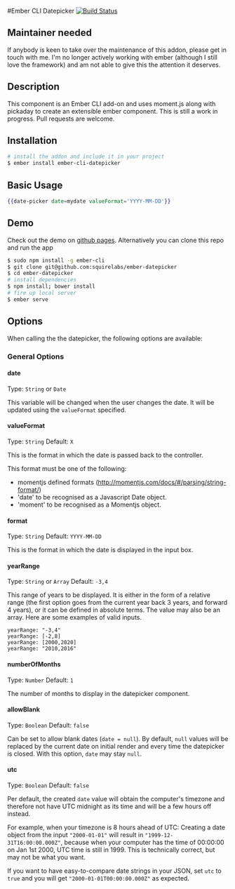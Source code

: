 #Ember CLI Datepicker [![Build Status](https://travis-ci.org/SquireLabs/ember-datepicker.svg)](https://travis-ci.org/SquireLabs/ember-datepicker)

## Maintainer needed
If anybody is keen to take over the maintenance of this addon, please get in touch with me. I'm no longer actively working with ember (although I still love the framework) and am not able to give this the attention it deserves.

## Description
This component is an Ember CLI add-on and uses moment.js along with pickaday
to create an extensible ember component. This is still a work in progress. Pull requests are welcome.

## Installation
```sh
# install the addon and include it in your project
$ ember install ember-cli-datepicker
```

## Basic Usage
```handlebars
{{date-picker date=mydate valueFormat='YYYY-MM-DD'}}
```

## Demo
Check out the demo on [github pages](http://squirelabs.github.io/ember-datepicker/ "Ember-datepicker Demo").
Alternatively you can clone this repo and run the app

```sh
$ sudo npm install -g ember-cli
$ git clone git@github.com:squirelabs/ember-datepicker
$ cd ember-datepicker
# install dependencies
$ npm install; bower install
# fire up local server
$ ember serve
```

## Options
When calling the the datepicker, the following options are available:

### General Options

#### date
Type: `String` or `Date`

This variable will be changed when the user changes the date. It will be
updated using the `valueFormat` specified.

#### valueFormat
Type: `String`
Default: `X`

This is the format in which the date is passed back to the controller.

This format must be one of the following:
* momentjs defined formats (http://momentjs.com/docs/#/parsing/string-format/)
* 'date' to be recognised as a Javascript Date object.
* 'moment' to be recognised as a Momentjs object.

#### format
Type: `String`
Default: `YYYY-MM-DD`

This is the format in which the date is displayed in the input box.

#### yearRange
Type: `String` or `Array`
Default: `-3,4`

This range of years to be displayed. It is either in the form of a relative
range (the first option goes from the current year back 3 years, and forward
4 years), or it can be defined in absolute terms. The value may also be an
array.  Here are some examples of valid inputs.

    yearRange: "-3,4"
    yearRange: [-2,8]
    yearRange: [2000,2020]
    yearRange: "2010,2016"

#### numberOfMonths
Type: `Number`
Default: `1`

The number of months to display in the datepicker component.

#### allowBlank
Type: `Boolean`
Default: `false`

Can be set to allow blank dates (`date = null`). By default, `null` values will
be replaced by the current date on initial render and every time the datepicker
is closed. With this option, `date` may stay `null`.

#### utc
Type: `Boolean`
Default: `false`

Per default, the created `date` value will obtain the computer's timezone and
therefore not have UTC midnight as its time and will be a few hours off instead.

For example, when your timezone is 8 hours ahead of UTC: Creating a date object
from the input `"2000-01-01"` will result in `"1999-12-31T16:00:00.000Z"`,
because when your computer has the time of 00:00:00 on Jan 1st 2000, UTC time is
still in 1999. This is technically correct, but may not be what you want.

If you want to have easy-to-compare date strings in your JSON, set `utc` to `true`
and you will get `"2000-01-01T00:00:00.000Z"` as expected.
